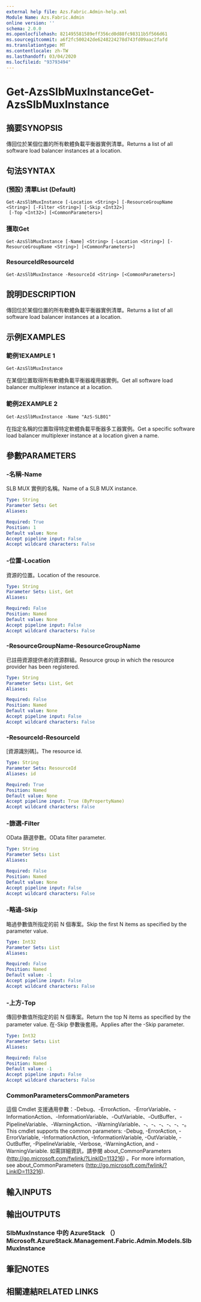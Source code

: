 ```yaml
---
external help file: Azs.Fabric.Admin-help.xml
Module Name: Azs.Fabric.Admin
online version: ''
schema: 2.0.0
ms.openlocfilehash: 821495581589eff356cd0d88fc98311b5f566d61
ms.sourcegitcommit: a6f2fc500242de6248224278d743fd09aac2fafd
ms.translationtype: MT
ms.contentlocale: zh-TW
ms.lasthandoff: 03/04/2020
ms.locfileid: "93793494"
---
```

# <span data-ttu-id="1f9a7-101">Get-AzsSlbMuxInstance</span><span class="sxs-lookup"><span data-stu-id="1f9a7-101">Get-AzsSlbMuxInstance</span></span>

## <span data-ttu-id="1f9a7-102">摘要</span><span class="sxs-lookup"><span data-stu-id="1f9a7-102">SYNOPSIS</span></span>
<span data-ttu-id="1f9a7-103">傳回位於某個位置的所有軟體負載平衡器實例清單。</span><span class="sxs-lookup"><span data-stu-id="1f9a7-103">Returns a list of all software load balancer instances at a location.</span></span>

## <span data-ttu-id="1f9a7-104">句法</span><span class="sxs-lookup"><span data-stu-id="1f9a7-104">SYNTAX</span></span>

### <span data-ttu-id="1f9a7-105"> (預設) 清單</span><span class="sxs-lookup"><span data-stu-id="1f9a7-105">List (Default)</span></span>
```
Get-AzsSlbMuxInstance [-Location <String>] [-ResourceGroupName <String>] [-Filter <String>] [-Skip <Int32>]
 [-Top <Int32>] [<CommonParameters>]
```

### <span data-ttu-id="1f9a7-106">獲取</span><span class="sxs-lookup"><span data-stu-id="1f9a7-106">Get</span></span>
```
Get-AzsSlbMuxInstance [-Name] <String> [-Location <String>] [-ResourceGroupName <String>] [<CommonParameters>]
```

### <span data-ttu-id="1f9a7-107">ResourceId</span><span class="sxs-lookup"><span data-stu-id="1f9a7-107">ResourceId</span></span>
```
Get-AzsSlbMuxInstance -ResourceId <String> [<CommonParameters>]
```

## <span data-ttu-id="1f9a7-108">說明</span><span class="sxs-lookup"><span data-stu-id="1f9a7-108">DESCRIPTION</span></span>
<span data-ttu-id="1f9a7-109">傳回位於某個位置的所有軟體負載平衡器實例清單。</span><span class="sxs-lookup"><span data-stu-id="1f9a7-109">Returns a list of all software load balancer instances at a location.</span></span>

## <span data-ttu-id="1f9a7-110">示例</span><span class="sxs-lookup"><span data-stu-id="1f9a7-110">EXAMPLES</span></span>

### <span data-ttu-id="1f9a7-111">範例1</span><span class="sxs-lookup"><span data-stu-id="1f9a7-111">EXAMPLE 1</span></span>
```
Get-AzsSlbMuxInstance
```

<span data-ttu-id="1f9a7-112">在某個位置取得所有軟體負載平衡器複用器實例。</span><span class="sxs-lookup"><span data-stu-id="1f9a7-112">Get all software load balancer multiplexer instance at a location.</span></span>

### <span data-ttu-id="1f9a7-113">範例2</span><span class="sxs-lookup"><span data-stu-id="1f9a7-113">EXAMPLE 2</span></span>
```
Get-AzsSlbMuxInstance -Name "AzS-SLB01"
```

<span data-ttu-id="1f9a7-114">在指定名稱的位置取得特定軟體負載平衡器多工器實例。</span><span class="sxs-lookup"><span data-stu-id="1f9a7-114">Get a specific software load balancer multiplexer instance at a location given a name.</span></span>

## <span data-ttu-id="1f9a7-115">參數</span><span class="sxs-lookup"><span data-stu-id="1f9a7-115">PARAMETERS</span></span>

### <span data-ttu-id="1f9a7-116">-名稱</span><span class="sxs-lookup"><span data-stu-id="1f9a7-116">-Name</span></span>
<span data-ttu-id="1f9a7-117">SLB MUX 實例的名稱。</span><span class="sxs-lookup"><span data-stu-id="1f9a7-117">Name of a SLB MUX instance.</span></span>

```yaml
Type: String
Parameter Sets: Get
Aliases:

Required: True
Position: 1
Default value: None
Accept pipeline input: False
Accept wildcard characters: False
```

### <span data-ttu-id="1f9a7-118">-位置</span><span class="sxs-lookup"><span data-stu-id="1f9a7-118">-Location</span></span>
<span data-ttu-id="1f9a7-119">資源的位置。</span><span class="sxs-lookup"><span data-stu-id="1f9a7-119">Location of the resource.</span></span>

```yaml
Type: String
Parameter Sets: List, Get
Aliases:

Required: False
Position: Named
Default value: None
Accept pipeline input: False
Accept wildcard characters: False
```

### <span data-ttu-id="1f9a7-120">-ResourceGroupName</span><span class="sxs-lookup"><span data-stu-id="1f9a7-120">-ResourceGroupName</span></span>
<span data-ttu-id="1f9a7-121">已註冊資源提供者的資源群組。</span><span class="sxs-lookup"><span data-stu-id="1f9a7-121">Resource group in which the resource provider has been registered.</span></span>

```yaml
Type: String
Parameter Sets: List, Get
Aliases:

Required: False
Position: Named
Default value: None
Accept pipeline input: False
Accept wildcard characters: False
```

### <span data-ttu-id="1f9a7-122">-ResourceId</span><span class="sxs-lookup"><span data-stu-id="1f9a7-122">-ResourceId</span></span>
<span data-ttu-id="1f9a7-123">[資源識別碼]。</span><span class="sxs-lookup"><span data-stu-id="1f9a7-123">The resource id.</span></span>

```yaml
Type: String
Parameter Sets: ResourceId
Aliases: id

Required: True
Position: Named
Default value: None
Accept pipeline input: True (ByPropertyName)
Accept wildcard characters: False
```

### <span data-ttu-id="1f9a7-124">-篩選</span><span class="sxs-lookup"><span data-stu-id="1f9a7-124">-Filter</span></span>
<span data-ttu-id="1f9a7-125">OData 篩選參數。</span><span class="sxs-lookup"><span data-stu-id="1f9a7-125">OData filter parameter.</span></span>

```yaml
Type: String
Parameter Sets: List
Aliases:

Required: False
Position: Named
Default value: None
Accept pipeline input: False
Accept wildcard characters: False
```

### <span data-ttu-id="1f9a7-126">-略過</span><span class="sxs-lookup"><span data-stu-id="1f9a7-126">-Skip</span></span>
<span data-ttu-id="1f9a7-127">略過參數值所指定的前 N 個專案。</span><span class="sxs-lookup"><span data-stu-id="1f9a7-127">Skip the first N items as specified by the parameter value.</span></span>

```yaml
Type: Int32
Parameter Sets: List
Aliases:

Required: False
Position: Named
Default value: -1
Accept pipeline input: False
Accept wildcard characters: False
```

### <span data-ttu-id="1f9a7-128">-上方</span><span class="sxs-lookup"><span data-stu-id="1f9a7-128">-Top</span></span>
<span data-ttu-id="1f9a7-129">傳回參數值所指定的前 N 個專案。</span><span class="sxs-lookup"><span data-stu-id="1f9a7-129">Return the top N items as specified by the parameter value.</span></span>
<span data-ttu-id="1f9a7-130">在-Skip 參數後套用。</span><span class="sxs-lookup"><span data-stu-id="1f9a7-130">Applies after the -Skip parameter.</span></span>

```yaml
Type: Int32
Parameter Sets: List
Aliases:

Required: False
Position: Named
Default value: -1
Accept pipeline input: False
Accept wildcard characters: False
```

### <span data-ttu-id="1f9a7-131">CommonParameters</span><span class="sxs-lookup"><span data-stu-id="1f9a7-131">CommonParameters</span></span>
<span data-ttu-id="1f9a7-132">這個 Cmdlet 支援通用參數：-Debug、-ErrorAction、-ErrorVariable、-InformationAction、-InformationVariable、-OutVariable、-OutBuffer、-PipelineVariable、-WarningAction、-WarningVariable、-、-、-、-、-、-。</span><span class="sxs-lookup"><span data-stu-id="1f9a7-132">This cmdlet supports the common parameters: -Debug, -ErrorAction, -ErrorVariable, -InformationAction, -InformationVariable, -OutVariable, -OutBuffer, -PipelineVariable, -Verbose, -WarningAction, and -WarningVariable.</span></span> <span data-ttu-id="1f9a7-133">如需詳細資訊，請參閱 about_CommonParameters (http://go.microsoft.com/fwlink/?LinkID=113216) 。</span><span class="sxs-lookup"><span data-stu-id="1f9a7-133">For more information, see about_CommonParameters (http://go.microsoft.com/fwlink/?LinkID=113216).</span></span>

## <span data-ttu-id="1f9a7-134">輸入</span><span class="sxs-lookup"><span data-stu-id="1f9a7-134">INPUTS</span></span>

## <span data-ttu-id="1f9a7-135">輸出</span><span class="sxs-lookup"><span data-stu-id="1f9a7-135">OUTPUTS</span></span>

### <span data-ttu-id="1f9a7-136">SlbMuxInstance 中的 AzureStack （）</span><span class="sxs-lookup"><span data-stu-id="1f9a7-136">Microsoft.AzureStack.Management.Fabric.Admin.Models.SlbMuxInstance</span></span>

## <span data-ttu-id="1f9a7-137">筆記</span><span class="sxs-lookup"><span data-stu-id="1f9a7-137">NOTES</span></span>

## <span data-ttu-id="1f9a7-138">相關連結</span><span class="sxs-lookup"><span data-stu-id="1f9a7-138">RELATED LINKS</span></span>
